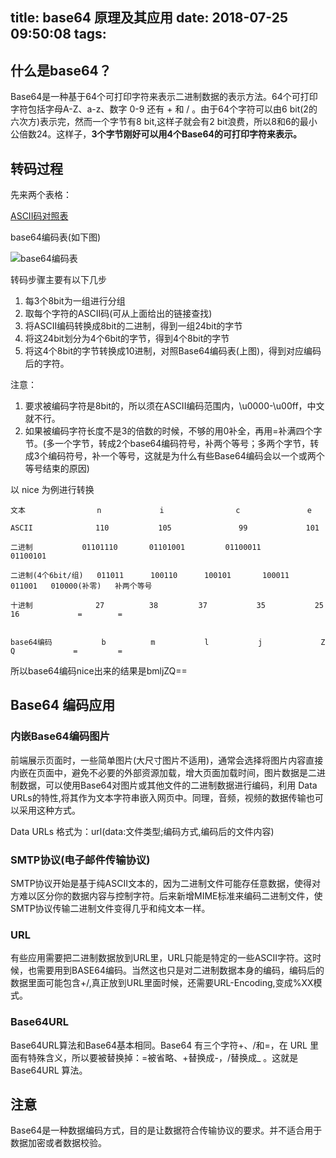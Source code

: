title: base64 原理及其应用
date: 2018-07-25 09:50:08
tags:
---
## 什么是base64？

Base64是一种基于64个可打印字符来表示二进制数据的表示方法。64个可打印字符包括字母A-Z、a-z、数字 0-9 还有 + 和 / 。由于64个字符可以由6 bit(2的六次方)表示完，然而一个字节有8 bit,这样子就会有2 bit浪费，所以8和6的最小公倍数24。这样子，**3个字节刚好可以用4个Base64的可打印字符来表示。**

<!--more-->

## 转码过程
先来两个表格：

[ASCII码对照表](http://tool.oschina.net/commons?type=4)

base64编码表(如下图)

![base64编码表](https://s1.ax1x.com/2018/09/20/im76WF.png)

转码步骤主要有以下几步

1. 每3个8bit为一组进行分组
2. 取每个字符的ASCII码(可从上面给出的链接查找)
3. 将ASCII编码转换成8bit的二进制，得到一组24bit的字节
4. 将这24bit划分为4个6bit的字节，得到4个8bit的字节
5. 将这4个8bit的字节转换成10进制，对照Base64编码表(上图)，得到对应编码后的字符。

注意：

1. 要求被编码字符是8bit的，所以须在ASCII编码范围内，\u0000-\u00ff，中文就不行。
2. 如果被编码字符长度不是3的倍数的时候，不够的用0补全，再用=补满四个字节。(多一个字节，转成2个base64编码符号，补两个等号；多两个字节，转成3个编码符号，补一个等号，这就是为什么有些Base64编码会以一个或两个等号结束的原因)

以 nice 为例进行转换

```
文本                n             i                c               e

ASCII              110           105               99             101

二进制           01101110       01101001         01100011        01100101

二进制(4个6bit/组)   011011      100110      100101       100011      011001   010000(补零)   补两个等号

十进制              27          38         37           35           25           16             =        =


base64编码           b          m           l           j             Z            Q             =         =
``` 
所以base64编码nice出来的结果是bmljZQ==

## Base64 编码应用

### 内嵌Base64编码图片
前端展示页面时，一些简单图片(大尺寸图片不适用)，通常会选择将图片内容直接内嵌在页面中，避免不必要的外部资源加载，增大页面加载时间，图片数据是二进制数据，可以使用Base64对图片或其他文件的二进制数据进行编码，利用 Data URLs的特性,将其作为文本字符串嵌入网页中。同理，音频，视频的数据传输也可以采用这种方式。

Data URLs 格式为：url(data:文件类型;编码方式,编码后的文件内容)

### SMTP协议(电子邮件传输协议)
SMTP协议开始是基于纯ASCII文本的，因为二进制文件可能存任意数据，使得对方难以区分你的数据内容与控制字符。后来新增MIME标准来编码二进制文件，使SMTP协议传输二进制文件变得几乎和纯文本一样。

### URL
有些应用需要把二进制数据放到URL里，URL只能是特定的一些ASCII字符。这时候，也需要用到BASE64编码。当然这也只是对二进制数据本身的编码，编码后的数据里面可能包含+/,真正放到URL里面时候，还需要URL-Encoding,变成%XX模式。

### Base64URL

Base64URL算法和Base64基本相同。Base64 有三个字符+、/和=，在 URL 里面有特殊含义，所以要被替换掉：=被省略、+替换成-，/替换成_ 。这就是 Base64URL 算法。

## 注意
Base64是一种数据编码方式，目的是让数据符合传输协议的要求。并不适合用于数据加密或者数据校验。